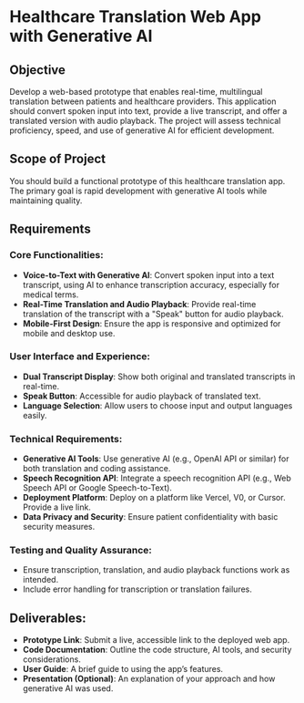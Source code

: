 # Healthcare Translation Web App with Generative AI

## Objective
Develop a web-based prototype that enables real-time, multilingual translation between patients and healthcare providers. This application should convert spoken input into text, provide a live transcript, and offer a translated version with audio playback. The project will assess technical proficiency, speed, and use of generative AI for efficient development.

## Scope of Project
You should build a functional prototype of this healthcare translation app. The primary goal is rapid development with generative AI tools while maintaining quality.

## Requirements
### Core Functionalities:
- **Voice-to-Text with Generative AI**: Convert spoken input into a text transcript, using AI to enhance transcription accuracy, especially for medical terms.
- **Real-Time Translation and Audio Playback**: Provide real-time translation of the transcript with a "Speak" button for audio playback.
- **Mobile-First Design**: Ensure the app is responsive and optimized for mobile and desktop use.

### User Interface and Experience:
- **Dual Transcript Display**: Show both original and translated transcripts in real-time.
- **Speak Button**: Accessible for audio playback of translated text.
- **Language Selection**: Allow users to choose input and output languages easily.

### Technical Requirements:
- **Generative AI Tools**: Use generative AI (e.g., OpenAI API or similar) for both translation and coding assistance.
- **Speech Recognition API**: Integrate a speech recognition API (e.g., Web Speech API or Google Speech-to-Text).
- **Deployment Platform**: Deploy on a platform like Vercel, V0, or Cursor. Provide a live link.
- **Data Privacy and Security**: Ensure patient confidentiality with basic security measures.

### Testing and Quality Assurance:
- Ensure transcription, translation, and audio playback functions work as intended.
- Include error handling for transcription or translation failures.

## Deliverables:
- **Prototype Link**: Submit a live, accessible link to the deployed web app.
- **Code Documentation**: Outline the code structure, AI tools, and security considerations.
- **User Guide**: A brief guide to using the app’s features.
- **Presentation (Optional)**: An explanation of your approach and how generative AI was used.